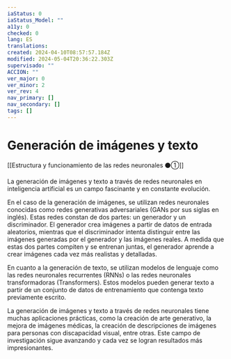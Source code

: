 ```yaml
---
iaStatus: 0
iaStatus_Model: ""
a11y: 0
checked: 0
lang: ES
translations: 
created: 2024-04-10T08:57:57.184Z
modified: 2024-05-04T20:36:22.303Z
supervisado: ""
ACCION: ""
ver_major: 0
ver_minor: 2
ver_rev: 4
nav_primary: []
nav_secondary: []
tags: []
---
```

# Generación de imágenes y texto

[[Estructura y funcionamiento de las  redes neuronales ⚫①]]

La generación de imágenes y texto a través de redes neuronales en inteligencia artificial es un campo fascinante y en constante evolución. 

En el caso de la generación de imágenes, se utilizan redes neuronales conocidas como redes generativas adversariales (GANs por sus siglas en inglés). Estas redes constan de dos partes: un generador y un discriminador. El generador crea imágenes a partir de datos de entrada aleatorios, mientras que el discriminador intenta distinguir entre las imágenes generadas por el generador y las imágenes reales. A medida que estas dos partes compiten y se entrenan juntas, el generador aprende a crear imágenes cada vez más realistas y detalladas.

En cuanto a la generación de texto, se utilizan modelos de lenguaje como las redes neuronales recurrentes (RNNs) o las redes neuronales transformadoras (Transformers). Estos modelos pueden generar texto a partir de un conjunto de datos de entrenamiento que contenga texto previamente escrito. 

La generación de imágenes y texto a través de redes neuronales tiene muchas aplicaciones prácticas, como la creación de arte generativo, la mejora de imágenes médicas, la creación de descripciones de imágenes para personas con discapacidad visual, entre otras. Este campo de investigación sigue avanzando y cada vez se logran resultados más impresionantes.
